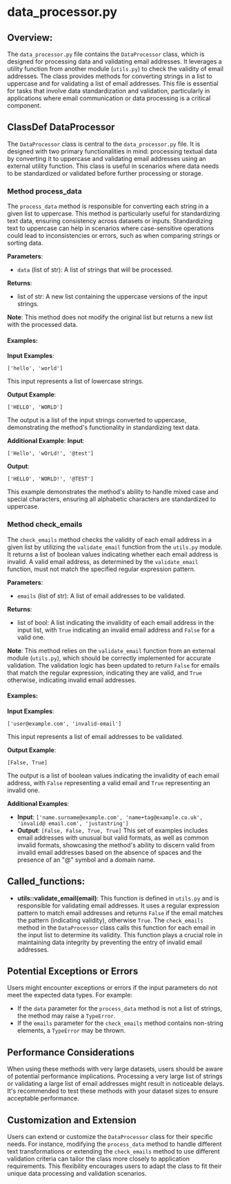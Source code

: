 # data_processor.py

## Overview:
The `data_processor.py` file contains the `DataProcessor` class, which is designed for processing data and validating email addresses. It leverages a utility function from another module (`utils.py`) to check the validity of email addresses. The class provides methods for converting strings in a list to uppercase and for validating a list of email addresses. This file is essential for tasks that involve data standardization and validation, particularly in applications where email communication or data processing is a critical component.

## ClassDef DataProcessor

The `DataProcessor` class is central to the `data_processor.py` file. It is designed with two primary functionalities in mind: processing textual data by converting it to uppercase and validating email addresses using an external utility function. This class is useful in scenarios where data needs to be standardized or validated before further processing or storage.

### Method process_data
The `process_data` method is responsible for converting each string in a given list to uppercase. This method is particularly useful for standardizing text data, ensuring consistency across datasets or inputs. Standardizing text to uppercase can help in scenarios where case-sensitive operations could lead to inconsistencies or errors, such as when comparing strings or sorting data.

**Parameters**:
- `data` (list of str): A list of strings that will be processed.

**Returns**:
- list of str: A new list containing the uppercase versions of the input strings.

**Note**: This method does not modify the original list but returns a new list with the processed data.

#### Examples:
**Input Examples**: 
```
['hello', 'world']
```
This input represents a list of lowercase strings.

**Output Example**:
```
['HELLO', 'WORLD']
```
The output is a list of the input strings converted to uppercase, demonstrating the method's functionality in standardizing text data.

**Additional Example**:
**Input**:
```
['Hello', 'wOrLd!', '@test']
```
**Output**:
```
['HELLO', 'WORLD!', '@TEST']
```
This example demonstrates the method's ability to handle mixed case and special characters, ensuring all alphabetic characters are standardized to uppercase.

### Method check_emails
The `check_emails` method checks the validity of each email address in a given list by utilizing the `validate_email` function from the `utils.py` module. It returns a list of boolean values indicating whether each email address is invalid. A valid email address, as determined by the `validate_email` function, must not match the specified regular expression pattern.

**Parameters**:
- `emails` (list of str): A list of email addresses to be validated.

**Returns**:
- list of bool: A list indicating the invalidity of each email address in the input list, with `True` indicating an invalid email address and `False` for a valid one.

**Note**: This method relies on the `validate_email` function from an external module (`utils.py`), which should be correctly implemented for accurate validation. The validation logic has been updated to return `False` for emails that match the regular expression, indicating they are valid, and `True` otherwise, indicating invalid email addresses.

#### Examples:
**Input Examples**: 
```
['user@example.com', 'invalid-email']
```
This input represents a list of email addresses to be validated.

**Output Example**:
```
[False, True]
```
The output is a list of boolean values indicating the invalidity of each email address, with `False` representing a valid email and `True` representing an invalid one.

**Additional Examples**:
- **Input**: `['name.surname@example.com', 'name+tag@example.co.uk', 'invalid@ email.com', 'justastring']`
- **Output**: `[False, False, True, True]`
This set of examples includes email addresses with unusual but valid formats, as well as common invalid formats, showcasing the method's ability to discern valid from invalid email addresses based on the absence of spaces and the presence of an "@" symbol and a domain name.

## Called_functions:
- **utils::validate_email(email)**: This function is defined in `utils.py` and is responsible for validating email addresses. It uses a regular expression pattern to match email addresses and returns `False` if the email matches the pattern (indicating validity), otherwise `True`. The `check_emails` method in the `DataProcessor` class calls this function for each email in the input list to determine its validity. This function plays a crucial role in maintaining data integrity by preventing the entry of invalid email addresses.

## Potential Exceptions or Errors
Users might encounter exceptions or errors if the input parameters do not meet the expected data types. For example:
- If the `data` parameter for the `process_data` method is not a list of strings, the method may raise a `TypeError`.
- If the `emails` parameter for the `check_emails` method contains non-string elements, a `TypeError` may be thrown.

## Performance Considerations
When using these methods with very large datasets, users should be aware of potential performance implications. Processing a very large list of strings or validating a large list of email addresses might result in noticeable delays. It's recommended to test these methods with your dataset sizes to ensure acceptable performance.

## Customization and Extension
Users can extend or customize the `DataProcessor` class for their specific needs. For instance, modifying the `process_data` method to handle different text transformations or extending the `check_emails` method to use different validation criteria can tailor the class more closely to application requirements. This flexibility encourages users to adapt the class to fit their unique data processing and validation scenarios.